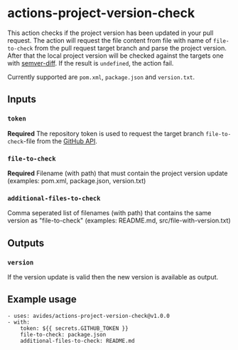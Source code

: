 # actions-project-version-check

This action checks if the project version has been updated in your pull request. The action will request the file content from file with name of `file-to-check` from the pull request target branch and parse the project version. After that the local project version will be checked against the targets one with [semver-diff](https://www.npmjs.com/package/semver-diff). If the result is `undefined`, the action fail.

Currently supported are `pom.xml`, `package.json` and `version.txt`.

## Inputs

### `token`

**Required** The repository token is used to request the target branch `file-to-check`-file from the [GitHub API](https://developer.github.com/v3/repos/contents/#get-contents).

### `file-to-check`

**Required** Filename (with path) that must contain the project version update (examples: pom.xml, package.json, version.txt)

### `additional-files-to-check`

Comma seperated list of filenames (with path) that contains the same version as "file-to-check" (examples: README.md, src/file-with-version.txt)

## Outputs

### `version`

If the version update is valid then the new version is available as output.

## Example usage
```
- uses: avides/actions-project-version-check@v1.0.0
- with:
    token: ${{ secrets.GITHUB_TOKEN }}
    file-to-check: package.json
    additional-files-to-check: README.md
```
